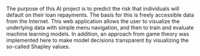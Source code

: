 
The purpose of this AI project is to predict the risk that individuals will default on their loan repayments. The basis for this is freely accessible data from the Internet. This web application allows the user to visualize the underlying data with simple menu navigation, and then to train and evaluate machine learning models. In addition, an approach from game theory was implemented here to make model decisions transparent by visualizing the so-called Shapley values.